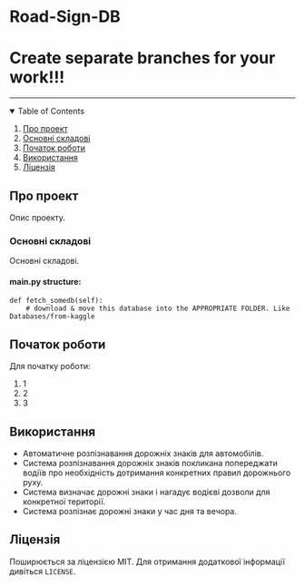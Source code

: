 # Road-Sign-DB

# Create separate branches for your work!!!

<hr/>

<!-- TABLE OF CONTENTS -->
<details open="open">
  <summary>Table of Contents</summary>
  <ol>
    <li><a href="#про-проект">Про проект</a></li>
    <li><a href="#основні-складові">Основні складові</a></li>
    <li><a href="#початок-роботи">Початок роботи</a></li>
    <li><a href="#використання">Використання</a></li>
    <li><a href="#ліцензія">Ліцензія</a></li>
  </ol>
</details>



<!-- ABOUT THE PROJECT -->
## Про проект

Опис проекту.


### Основні складові

Основні складові.  
#### main.py structure:
```
def fetch_somedb(self):
    # download & move this database into the APPROPRIATE FOLDER. Like Databases/from-kaggle
```



## Початок роботи

Для початку роботи:
1. 1
2. 2
3. 3

## Використання

+ Автоматичне розпізнавання дорожніх знаків для автомобілів.
+ Система розпізнавання дорожніх знаків покликана попереджати водіїв про необхідність дотримання конкретних правил дорожнього руху. 
+ Система визначає дорожні знаки і нагадує водієві дозволи для конкретної території.
+ Система розпізнає дорожні знаки у час дня та вечора.

## Ліцензія

Поширюється за ліцензією MIT. Для отримання додаткової інформації дивіться `LICENSE`.

